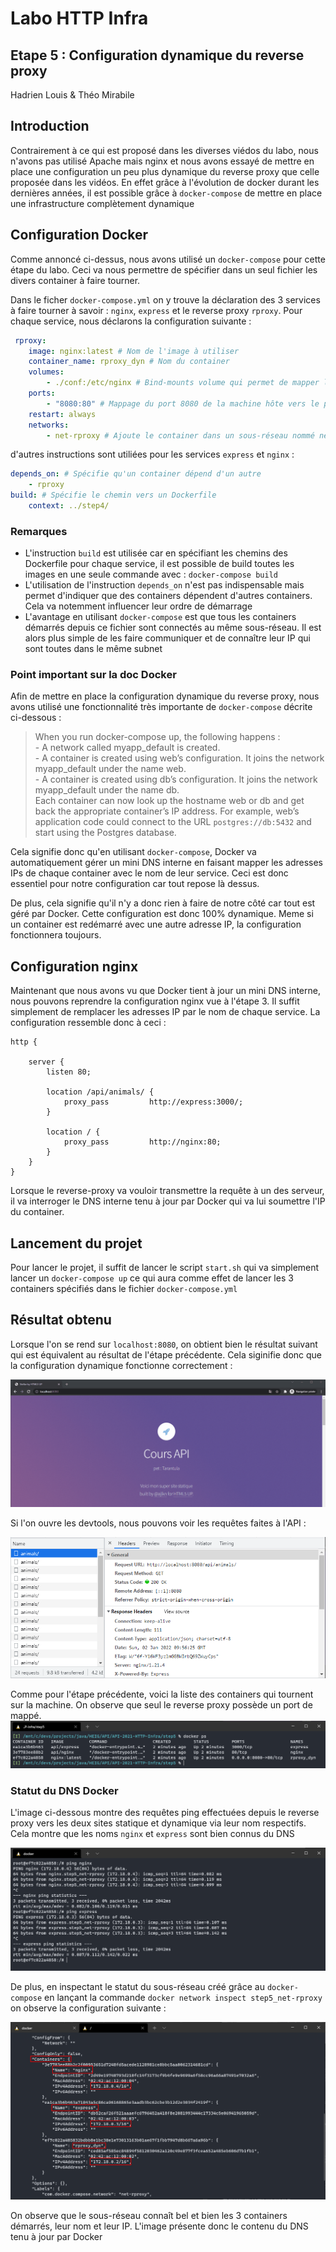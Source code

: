 # Labo HTTP Infra

## Etape 5 : Configuration dynamique du reverse proxy

Hadrien Louis & Théo Mirabile

## Introduction

Contrairement à ce qui est proposé dans les diverses viédos du labo, nous n'avons pas utilisé Apache mais nginx et nous avons essayé de mettre en place une configuration un peu plus dynamique du reverse proxy que celle proposée dans les vidéos. En effet grâce à l'évolution de docker durant les dernières années, il est possible grâce à `docker-compose` de mettre en place une infrastructure complètement dynamique

## Configuration Docker

Comme annoncé ci-dessus, nous avons utilisé un `docker-compose` pour cette étape du labo. Ceci va nous permettre de spécifier dans un seul fichier les divers container à faire tourner. 

Dans le ficher `docker-compose.yml` on y trouve la déclaration des 3 services à faire tourner à savoir : `nginx`, `express` et le reverse proxy `rproxy`. Pour chaque service, nous déclarons la configuration suivante :

```yml
 rproxy:
    image: nginx:latest # Nom de l'image à utiliser
    container_name: rproxy_dyn # Nom du container
    volumes:
        - ./conf:/etc/nginx # Bind-mounts volume qui permet de mapper la config nginx
    ports:
        - "8080:80" # Mappage du port 8080 de la machine hôte vers le port 80 du container
    restart: always
    networks:
        - net-rproxy # Ajoute le container dans un sous-réseau nommé net-rproxy
```

d'autres instructions sont utiliées pour les services `express` et `nginx` :

```yml
depends_on: # Spécifie qu'un container dépend d'un autre
    - rproxy
build: # Spécifie le chemin vers un Dockerfile
    context: ../step4/
```

### Remarques

- L'instruction `build` est utilisée car en spécifiant les chemins des Dockerfile pour chaque service, il est possible de build toutes les images en une seule commande avec : `docker-compose build`
- L'utilisation de l'instruction `depends_on` n'est pas indispensable mais permet d'indiquer que des containers dépendent d'autres containers. Cela va notemment influencer leur ordre de démarrage
- L'avantage en utilisant `docker-compose` est que tous les containers démarrés depuis ce fichier sont connectés au même sous-réseau. Il est alors plus simple de les faire communiquer et de connaître leur IP qui sont toutes dans le même subnet

### Point important sur la doc Docker

Afin de mettre en place la configuration dynamique du reverse proxy, nous avons utilisé une fonctionnalité très importante de `docker-compose` décrite ci-dessous :

> When you run docker-compose up, the following happens :   
    - A network called myapp_default is created.   
    - A container is created using web’s configuration. It joins the network myapp_default under the name web.   
    - A container is created using db’s configuration. It joins the network myapp_default under the name db.   
Each container can now look up the hostname web or db and get back the appropriate container’s IP address. For example, web’s application code could connect to the URL `postgres://db:5432` and start using the Postgres database.

Cela signifie donc qu'en utilisant `docker-compose`, Docker va automatiquement gérer un mini DNS interne en faisant mapper les adresses IPs de chaque container avec le nom de leur service. Ceci est donc essentiel pour notre configuration car tout repose là dessus.

De plus, cela signifie qu'il n'y a donc rien à faire de notre côté car tout est géré par Docker. Cette configuration est donc 100% dynamique. Meme si un container est redémarré avec une autre adresse IP, la configuration fonctionnera toujours.

## Configuration nginx

Maintenant que nous avons vu que Docker tient à jour un mini DNS interne, nous pouvons reprendre la configuration nginx vue à l'étape 3. Il suffit simplement de remplacer les adresses IP par le nom de chaque service. La configuration ressemble donc à ceci :

```nginx
http {

    server {
        listen 80;

        location /api/animals/ {
            proxy_pass         http://express:3000/;
        }
 
        location / {
            proxy_pass         http://nginx:80;
        }
    }
}
```

Lorsque le reverse-proxy va vouloir transmettre la requête à un des serveur, il va interroger le DNS interne tenu à jour par Docker qui va lui soumettre l'IP du container.

## Lancement du projet

Pour lancer le projet, il suffit de lancer le script `start.sh` qui va simplement lancer un `docker-compose up` ce qui aura comme effet de lancer les 3 containers spécifiés dans le fichier `docker-compose.yml`

## Résultat obtenu

Lorsque l'on se rend sur `localhost:8080`, on  obtient bien le résultat suivant qui est équivalent au résultat de l'étape précédente. Cela siginifie donc que la configuration dynamique fonctionne correctement :

![Résultat 1](figures/animation.gif)

Si l'on ouvre les devtools, nous pouvons voir les requêtes faites à l'API :

![Résultat 2](figures/http_response.png)

Comme pour l'étape précédente, voici la liste des containers qui tournent sur la machine. On observe que seul le reverse proxy possède un port de mappé.
![Résultat 2](figures/docker_container.png)

### Statut du DNS Docker

L'image ci-dessous montre des requêtes ping effectuées depuis le reverse proxy vers les deux sites statique et dynamique via leur nom respectifs. Cela montre que les noms `nginx` et `express` sont bien connus du DNS

![Résultat 3](figures/docker_dns_ping.png)

De plus, en inspectant le statut du sous-réseau créé grâce au `docker-compose` en lançant la commande `docker network inspect step5_net-rproxy` on observe la configuration suivante :

![Résultat 4](figures/docker_network.png)

On observe que le sous-réseau connaît bel et bien les 3 containers démarrés, leur nom et leur IP. L'image présente donc le contenu du DNS tenu à jour par Docker